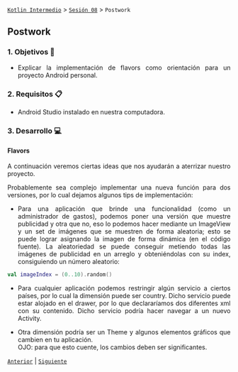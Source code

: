 [`Kotlin Intermedio`](../../Readme.md) > [`Sesión 08`](../Readme.md) > `Postwork`

## Postwork

<div style="text-align: justify;">
  
  
### 1. Objetivos :dart:

- Explicar la implementación de flavors como orientación para un proyecto Android personal.

### 2. Requisitos :clipboard:

- Android Studio instalado en nuestra computadora.

### 3. Desarrollo :computer:

#### Flavors

A continuación veremos ciertas ideas que nos ayudarán a aterrizar nuestro proyecto.

Probablemente sea complejo implementar una nueva función para dos versiones, por lo cual dejamos algunos tips de implementación:

- Para una aplicación que brinde una funcionalidad (como un administrador de gastos), podemos poner una versión que muestre publicidad y otra que no, eso lo podemos hacer mediante un ImageView y un set de imágenes que se muestren de forma aleatoria; esto se puede lograr asignando la imagen de forma dinámica (en el código fuente). La aleatoriedad se puede conseguir metiendo todas las imágenes de publicidad en un arreglo y obteniéndolas con su index, consiguiendo un número aleatorio:

```kotlin
val imageIndex = (0..10).random()
```

- Para cualquier aplicación podemos restringir algún servicio a ciertos países, por lo cual la dimensión puede ser country. Dicho servicio puede estar alojado en el drawer, por lo que declararíamos dos diferentes xml con su contenido. Dicho servicio podría hacer navegar a un nuevo Activity.

- Otra dimensión podría ser un Theme y algunos elementos gráficos que cambien en tu aplicación.   
OJO: para que esto cuente, los cambios deben ser significantes.


[`Anterior`](../Proyecto/Readme.md) | [`Siguiente`](../Readme.md)

</div>
